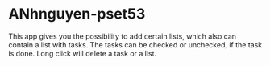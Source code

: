 # ANhnguyen-pset53

This app gives you the possibility to add certain lists, which also can contain a list with tasks.
The tasks can be checked or unchecked, if the task is done.
Long click will delete a task or a list.

